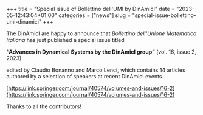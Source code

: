 +++
title = "Special issue of Bollettino dell'UMI by DinAmicI"
date = "2023-05-12:43:04+01:00"
categories = ["news"]
slug = "special-issue-bollettino-umi-dinamici"
+++

The DinAmicI are happy to announce that *Bollettino dell'Unione Matematica Italiana* has just published a special issue titled

**“Advances in Dynamical Systems by the DinAmicI group”** (vol. 16, issue 2, 2023)

edited by Claudio Bonanno and Marco Lenci, which contains 14 articles authored by a selection of speakers at recent DinAmicI events.

[https://link.springer.com/journal/40574/volumes-and-issues/16-2](https://link.springer.com/journal/40574/volumes-and-issues/16-2)

Thanks to all the contributors!
